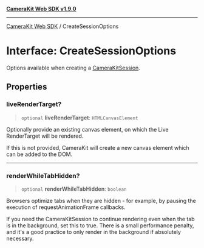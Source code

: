 [**CameraKit Web SDK v1.9.0**](../README.md)

***

[CameraKit Web SDK](../globals.md) / CreateSessionOptions

# Interface: CreateSessionOptions

Options available when creating a [CameraKitSession](../classes/CameraKitSession.md).

## Properties

### liveRenderTarget?

> `optional` **liveRenderTarget**: `HTMLCanvasElement`

Optionally provide an existing canvas element, on which the Live RenderTarget will be rendered.

If this is not provided, CameraKit will create a new canvas element which can be added to the DOM.

***

### renderWhileTabHidden?

> `optional` **renderWhileTabHidden**: `boolean`

Browsers optimize tabs when they are hidden - for example, by pausing the execution of requestAnimationFrame
callbacks.

If you need the CameraKitSession to continue rendering even when the tab is in the background, set this to true.
There is a small performance penalty, and it's a good practice to only render in the background if absolutely
necessary.
